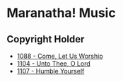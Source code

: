# Maranatha! Music

## Copyright Holder

- [1088 - Come, Let Us Worship](/hymns/1088.md)
- [1104 - Unto Thee, O Lord](/hymns/1104.md)
- [1107 - Humble Yourself](/hymns/1107.md)

